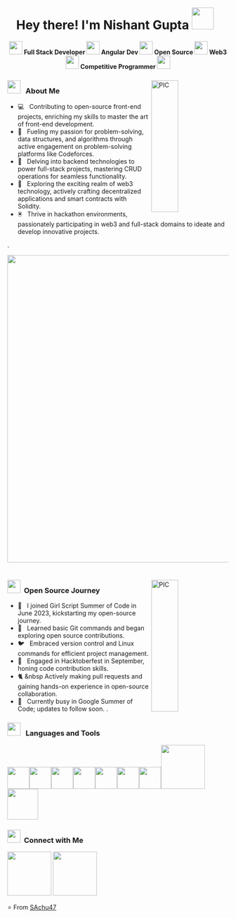 <h1 align="center">Hey there! I'm Nishant Gupta <img src="https://github.com/Anmol-Baranwal/Cool-GIFs-For-GitHub/assets/74038190/7bb1e704-6026-48f9-8435-2f4d40101348" width="50" >&nbsp;&nbsp;</h1>
<h4 align="center"><img src="https://github.com/Anmol-Baranwal/Cool-GIFs-For-GitHub/assets/74038190/79258361-c121-400c-8245-600b272b1eea" width="30" /> Full Stack Developer <img src="https://user-images.githubusercontent.com/74038190/216654095-6f6772e4-e433-4bba-9164-1ca6f463ac3f.gif" width="30" />  Angular Dev <img src="https://user-images.githubusercontent.com/74038190/216658113-c947be31-78e5-4064-9cb5-7d23b49164e6.gif" width="30" /> Open Source <img src="https://user-images.githubusercontent.com/74038190/216649449-3f087222-10d7-4132-b128-0bb0830cdb9a.gif" width="30" /> Web3 <img src="https://github.com/Anmol-Baranwal/Cool-GIFs-For-GitHub/assets/74038190/02d5a390-b263-43a4-981c-fbdc18c8b902" width="30" /> Competitive Programmer <img src="https://user-images.githubusercontent.com/74038190/216649426-0c2ee152-84d8-4707-85c4-27a378d2f78a.gif" width="30" /> </h4>
<div>
<img src="https://user-images.githubusercontent.com/74038190/216644497-1951db19-8f3d-4e44-ac08-8e9d7e0d94a7.gif" width="35%" height ="300px" align ="right" alt="PIC">

<div align="left"> 
  <h3> <img src="https://user-images.githubusercontent.com/74038190/226127923-0e8b7792-7b3c-462b-951b-63c96ba1a5af.gif" width="30"> &nbsp; About Me </h3>

  - :computer: &nbsp; Contributing to open-source front-end projects, enriching my skills to master the art of front-end development.
  - :floppy_disk: &nbsp; Fueling my passion for problem-solving, data structures, and algorithms through active engagement on problem-solving platforms like Codeforces.
  - :dvd: &nbsp; Delving into backend technologies to power full-stack projects, mastering CRUD operations for seamless functionality.
  - :iphone: &nbsp; Exploring the exciting realm of web3 technology, actively crafting decentralized applications and smart contracts with Solidity.
  - :trackball: &nbsp; Thrive in hackathon environments, passionately participating in web3 and full-stack domains to ideate and develop innovative projects.

.  
</div>
</div>
<div>
<img src="https://user-images.githubusercontent.com/74038190/212284100-561aa473-3905-4a80-b561-0d28506553ee.gif" width="700" align ="center">
<br><br>
</div>  
<div>
<img src="https://github.com/Anmol-Baranwal/Cool-GIFs-For-GitHub/assets/74038190/ff1b5f32-9420-4dde-b2b9-ed2c0aa17459" width="35%" height ="300px" align ="right" alt="PIC">  
<div align="left"> 
  <h3> <img src="https://user-images.githubusercontent.com/74038190/216658104-661d7d68-0492-49c5-92f9-6f657f10cbc7.gif" width="30" /> &nbsp;Open Source Journey </h3>

  - :whale: &nbsp; I joined Girl Script Summer of Code in June 2023, kickstarting my open-source journey.
  - :panda_face: &nbsp; Learned basic Git commands and began exploring open source contributions.
  - :bird: &nbsp; Embraced version control and Linux commands for efficient project management.
  - :snail: &nbsp; Engaged in Hacktoberfest in September, honing code contribution skills.
  - :cat2: &nbsp  Actively making pull requests and gaining hands-on experience in open-source collaboration.
  - :rabbit2: &nbsp; Currently busy in Google Summer of Code; updates to follow soon.
.  
</div> 
</div>
<div>
  <h3><img src="https://user-images.githubusercontent.com/74038190/216656987-9b3a52af-79d3-418c-8789-579955588e68.gif" width="30" /> &nbsp; Languages and Tools </h3>
  <p>
   <img src="https://media.giphy.com/media/3rCcV6sC1o2GY/giphy.gif" width="50"><img src="https://media3.giphy.com/media/ln7z2eWriiQAllfVcn/200w.webp" width="50"><img src="https://i.giphy.com/media/LMt9638dO8dftAjtco/200.webp"   width="50"><img src="https://i.giphy.com/media/eNAsjO55tPbgaor7ma/200w.webp" width="50"><img src="https://i.giphy.com/media/IdyAQJVN2kVPNUrojM/200.webp" width="50"><img src="https://media3.giphy.com/media/kdFc8fubgS31b8DsVu/giphy.webp" width="50"><img src="https://media.giphy.com/media/SU2ic3wTfuC6JhD1lA/giphy.gif" width="50"><img src="https://media.giphy.com/media/kH1DBkPNyZPOk0BxrM/giphy.gif" width="100"><img src="https://media.giphy.com/media/SsCYf6DRFJrOpP0IoM/giphy.gif" width="70">
  <p>
</div> 
<div>
  <h3> <img src="https://github.com/Anmol-Baranwal/Cool-GIFs-For-GitHub/assets/74038190/5a0ca158-4df4-4e05-b510-a37b228d4f08" width="30" />&nbsp; Connect with Me</h3>
  <p>
    <img src="https://user-images.githubusercontent.com/74038190/235294011-b8074c31-9097-4a65-a594-4151b58743a8.gif" width="100" href="https://twitter.com/nishant_2253">
    <img src="https://user-images.githubusercontent.com/74038190/235294012-0a55e343-37ad-4b0f-924f-c8431d9d2483.gif" width="100"href ="https://www.linkedin.com/in/-nishant-gupta-/">
  </p>
</div>

⭐️ From [SAchu47](https://github.com/SAchu47)

